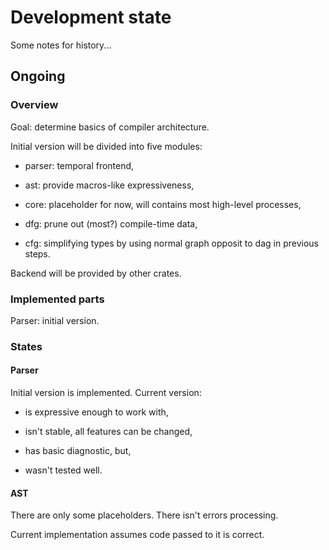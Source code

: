 # Development state

Some notes for history...

## Ongoing

### Overview

Goal: determine basics of compiler architecture.

Initial version will be divided into five modules:

- parser: temporal frontend,

- ast: provide macros-like expressiveness,

- core: placeholder for now, will contains most high-level processes,

- dfg: prune out (most?) compile-time data,

- cfg: simplifying types by using normal graph opposit to dag in previous steps.

Backend will be provided by other crates.

### Implemented parts

Parser: initial version.

### States

#### Parser

Initial version is implemented. Current version:

- is expressive enough to work with,

- isn't stable, all features can be changed,

- has basic diagnostic, but,

- wasn't tested well.

#### AST

There are only some placeholders. There isn't errors processing.

Current implementation assumes code passed to it is correct.
